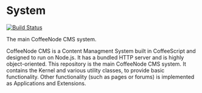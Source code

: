 # System
[![Build Status](https://travis-ci.org/CoffeeNode-CMS/System.svg?branch=master)](https://travis-ci.org/CoffeeNode-CMS/System)

The main CoffeeNode CMS system.

CoffeeNode CMS is a Content Managment System built in CoffeeScript and designed to run on Node.js.
It has a bundled HTTP server and is highly object-oriented.
This repository is the main CoffeeNode CMS system. It contains the Kernel and various utility classes, to provide basic functionality.
Other functionality (such as pages or forums) is implemented as Applications and Extensions.
